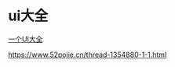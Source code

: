 # ui大全

[一个UI大全]([https://blog.csdn.net/az44yao/article/details/112210477?ops_request_misc=%257B%2522request%255Fid%2522%253A%2522162004235116780269817025%2522%252C%2522scm%2522%253A%252220140713.130102334.pc%255Fall.%2522%257D&request_id=162004235116780269817025&biz_id=0&utm_medium=distribute.pc_search_result.none-task-blog-2~all~first_rank_v2~times_rank-8-112210477.nonecase&utm_term=Android++%E6%BC%82%E4%BA%AE%E7%9A%84%E7%99%BB%E5%BD%95ui](https://blog.csdn.net/az44yao/article/details/112210477?ops_request_misc=%7B%22request%5Fid%22%3A%22162004235116780269817025%22%2C%22scm%22%3A%2220140713.130102334.pc%5Fall.%22%7D&request_id=162004235116780269817025&biz_id=0&utm_medium=distribute.pc_search_result.none-task-blog-2~all~first_rank_v2~times_rank-8-112210477.nonecase&utm_term=Android++漂亮的登录ui))

https://www.52pojie.cn/thread-1354880-1-1.html

